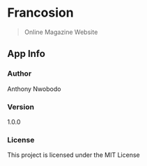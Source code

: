 # Francosion

> Online Magazine Website


## App Info

### Author

Anthony Nwobodo

### Version

1.0.0

### License

This project is licensed under the MIT License
